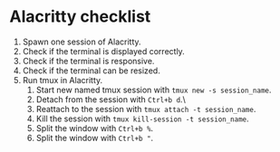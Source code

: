 # Alacritty checklist

1. Spawn one session of Alacritty.
2. Check if the terminal is displayed correctly.
3. Check if the terminal is responsive.
4. Check if the terminal can be resized.
5. Run tmux in Alacritty.
    1. Start new named tmux session with `tmux new -s session_name`.
    2. Detach from the session with `Ctrl+b d`.\
    3. Reattach to the session with `tmux attach -t session_name`.
    4. Kill the session with `tmux kill-session -t session_name`.
    5. Split the window with `Ctrl+b %`.
    6. Split the window with `Ctrl+b "`.
